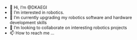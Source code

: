 - 👋 Hi, I’m @DKAEGI
- 👀 I’m interested in robotics. 
- 🌱 I’m currently upgrading my robotics software and hardware development skills
- 💞️ I’m looking to collaborate on interesting robotics projects
- 📫 How to reach me ...

<!---
DKAEGI/DKAEGI is a ✨ special ✨ repository because its `README.md` (this file) appears on your GitHub profile.
You can click the Preview link to take a look at your changes.
--->
